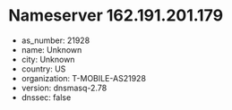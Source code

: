 # Nameserver 162.191.201.179

* as_number: 21928
* name: Unknown
* city: Unknown
* country: US
* organization: T-MOBILE-AS21928
* version: dnsmasq-2.78
* dnssec: false
